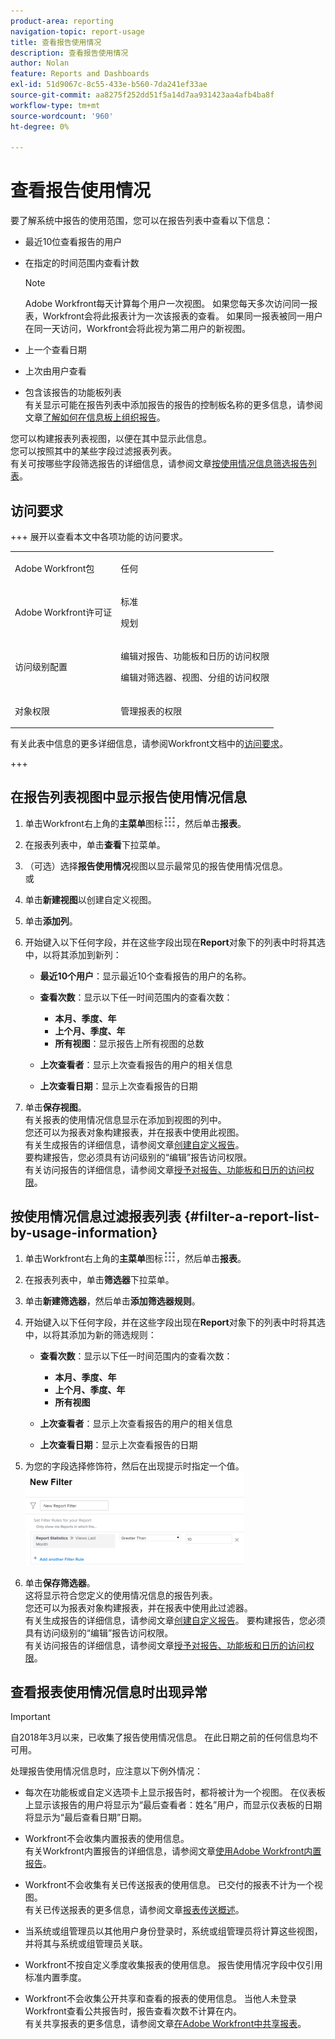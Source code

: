 ```yaml
---
product-area: reporting
navigation-topic: report-usage
title: 查看报告使用情况
description: 查看报告使用情况
author: Nolan
feature: Reports and Dashboards
exl-id: 51d9067c-8c55-433e-b560-7da241ef33ae
source-git-commit: aa8275f252dd51f5a14d7aa931423aa4afb4ba8f
workflow-type: tm+mt
source-wordcount: '960'
ht-degree: 0%

---
```


# 查看报告使用情况

<!--
<p data-mc-conditions="QuicksilverOrClassic.Draft mode">(NOTE: : *** DO NOT CHANGE, REMOVE, CHANGE LINK, RENAME THIS ARTICLE- IT IS LINKED TO THE PENDO GUIDE FOR THE MAIN REPORTS AREA***)</p>
-->

要了解系统中报告的使用范围，您可以在报告列表中查看以下信息：

* 最近10位查看报告的用户
* 在指定的时间范围内查看计数

  >[!NOTE]
  >
  >Adobe Workfront每天计算每个用户一次视图。 如果您每天多次访问同一报表，Workfront会将此报表计为一次该报表的查看。 如果同一报表被同一用户在同一天访问，Workfront会将此视为第二用户的新视图。

* 上一个查看日期
* 上次由用户查看
* 包含该报告的功能板列表\
  有关显示可能在报告列表中添加报告的报告的控制板名称的更多信息，请参阅文章[了解如何在信息板上组织报告](../../../reports-and-dashboards/reports/report-usage/understand-how-organize-reports-dashboard.md)。

您可以构建报表列表视图，以便在其中显示此信息。\
您可以按照其中的某些字段过滤报表列表。\
有关可按哪些字段筛选报告的详细信息，请参阅文章[按使用情况信息筛选报告列表](#filter-a-report-list-by-usage-information)。

## 访问要求

+++ 展开以查看本文中各项功能的访问要求。 

<table style="table-layout:auto"> 
 <col> 
 <col> 
 <tbody> 
  <tr> 
   <td role="rowheader">Adobe Workfront包</td> 
   <td> <p>任何</p> </td> 
  </tr> 
  <tr> 
   <td role="rowheader">Adobe Workfront许可证</td> 
   <td> 
   <p>标准</p>
   <p>规划 </p> </td> 
  </tr> 
  <tr> 
   <td role="rowheader">访问级别配置</td> 
   <td> <p>编辑对报告、功能板和日历的访问权限</p> <p>编辑对筛选器、视图、分组的访问权限</p></td> 
  </tr> 
  <tr> 
   <td role="rowheader">对象权限</td> 
   <td> <p>管理报表的权限</p></td> 
  </tr> 
 </tbody> 
</table>

有关此表中信息的更多详细信息，请参阅Workfront文档中的[访问要求](/help/quicksilver/administration-and-setup/add-users/access-levels-and-object-permissions/access-level-requirements-in-documentation.md)。

+++

## 在报告列表视图中显示报告使用情况信息

1. 单击Workfront右上角的&#x200B;**主菜单**&#x200B;图标![主菜单图标](assets/main-menu-icon.png)，然后单击&#x200B;**报表**。

1. 在报表列表中，单击&#x200B;**查看**&#x200B;下拉菜单。
1. （可选）选择&#x200B;**报告使用情况**&#x200B;视图以显示最常见的报告使用情况信息。\
   或

1. 单击&#x200B;**新建视图**&#x200B;以创建自定义视图。
1. 单击&#x200B;**添加列**。
1. 开始键入以下任何字段，并在这些字段出现在&#x200B;**Report**&#x200B;对象下的列表中时将其选中，以将其添加到新列：

   * **最近10个用户**：显示最近10个查看报告的用户的名称。
   * **查看次数**：显示以下任一时间范围内的查看次数：

      * **本月、季度、年**
      * **上个月、季度、年**
      * **所有视图**：显示报告上所有视图的总数

   * **上次查看者**：显示上次查看报告的用户的相关信息
   * **上次查看日期**：显示上次查看报告的日期

1. 单击&#x200B;**保存视图**。\
   有关报表的使用情况信息显示在添加到视图的列中。\
   您还可以为报表对象构建报表，并在报表中使用此视图。\
   有关生成报告的详细信息，请参阅文章[创建自定义报告](../../../reports-and-dashboards/reports/creating-and-managing-reports/create-custom-report.md)。\
   要构建报告，您必须具有访问级别的“编辑”报告访问权限。\
   有关访问报告的详细信息，请参阅文章[授予对报告、功能板和日历的访问权限](../../../administration-and-setup/add-users/configure-and-grant-access/grant-access-reports-dashboards-calendars.md)。

## 按使用情况信息过滤报表列表 {#filter-a-report-list-by-usage-information}

1. 单击Workfront右上角的&#x200B;**主菜单**&#x200B;图标![主菜单图标](assets/main-menu-icon.png)，然后单击&#x200B;**报表**。
1. 在报表列表中，单击&#x200B;**筛选器**&#x200B;下拉菜单。
1. 单击&#x200B;**新建筛选器**，然后单击&#x200B;**添加筛选器规则**。
1. 开始键入以下任何字段，并在这些字段出现在&#x200B;**Report**&#x200B;对象下的列表中时将其选中，以将其添加为新的筛选规则：

   * **查看次数**：显示以下任一时间范围内的查看次数：

      * **本月、季度、年**
      * **上个月、季度、年**
      * **所有视图**

   * **上次查看者**：显示上次查看报告的用户的相关信息
   * **上次查看日期**：显示上次查看报告的日期

1. 为您的字段选择修饰符，然后在出现提示时指定一个值。\
   ![报告使用情况过滤器统计数据](assets/qs-report-usage-filter-statistics-350x150.png)

1. 单击&#x200B;**保存筛选器**。\
   这将显示符合您定义的使用情况信息的报告列表。\
   您还可以为报表对象构建报表，并在报表中使用此过滤器。\
   有关生成报告的详细信息，请参阅文章[创建自定义报告](../../../reports-and-dashboards/reports/creating-and-managing-reports/create-custom-report.md)。 要构建报告，您必须具有访问级别的“编辑”报告访问权限。\
   有关访问报告的详细信息，请参阅文章[授予对报告、功能板和日历的访问权限](../../../administration-and-setup/add-users/configure-and-grant-access/grant-access-reports-dashboards-calendars.md)。

## 查看报表使用情况信息时出现异常

>[!IMPORTANT]
>
>自2018年3月以来，已收集了报告使用情况信息。 在此日期之前的任何信息均不可用。

处理报告使用情况信息时，应注意以下例外情况：

* 每次在功能板或自定义选项卡上显示报告时，都将被计为一个视图。 在仪表板上显示该报告的用户将显示为“最后查看者：姓名”用户，而显示仪表板的日期将显示为“最后查看日期”日期。
* Workfront不会收集内置报表的使用信息。\
  有关Workfront内置报告的详细信息，请参阅文章[使用Adobe Workfront内置报告](../../../reports-and-dashboards/reports/using-built-in-reports/use-workfront-built-in-reports.md)。

* Workfront不会收集有关已传送报表的使用信息。 已交付的报表不计为一个视图。\
  有关已传送报表的更多信息，请参阅文章[报表传送概述](../../../reports-and-dashboards/reports/creating-and-managing-reports/set-up-report-deliveries.md)。

* 当系统或组管理员以其他用户身份登录时，系统或组管理员将计算这些视图，并将其与系统或组管理员关联。
* Workfront不按自定义季度收集报表的使用信息。 报告使用情况字段中仅引用标准内置季度。
* Workfront不会收集公开共享和查看的报表的使用信息。 当他人未登录Workfront查看公共报告时，报告查看次数不计算在内。\
  有关共享报表的更多信息，请参阅文章[在Adobe Workfront中共享报表](../../../reports-and-dashboards/reports/creating-and-managing-reports/share-report.md)。
